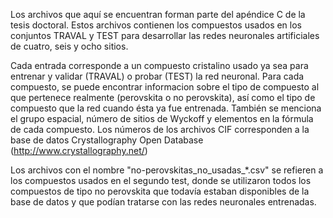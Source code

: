 Los archivos que aquí se encuentran forman parte del apéndice C de la tesis doctoral. Estos archivos contienen los compuestos usados en los conjuntos TRAVAL y TEST para desarrollar las redes neuronales artificiales de cuatro, seis y ocho sitios.

Cada entrada corresponde a un compuesto cristalino usado ya sea para entrenar y validar (TRAVAL) o probar (TEST) la red neuronal. Para cada compuesto, se puede encontrar informacion sobre el tipo de compuesto al que pertenece realmente (perovskita o no perovskita), así como el tipo de compuesto que la red cuando ésta ya fue entrenada. También se menciona el grupo espacial, número de sitios de Wyckoff y elementos en la fórmula de cada compuesto. Los números de los archivos CIF corresponden a la base de datos Crystallography Open Database (http://www.crystallography.net/)

Los archivos con el nombre "no-perovskitas_no_usadas_*.csv" se refieren a los compuestos usados en el segundo test, donde se utilizaron todos los compuestos de tipo no perovskita que todavía estaban disponibles de la base de datos y que podían tratarse con las redes neuronales entrenadas.
